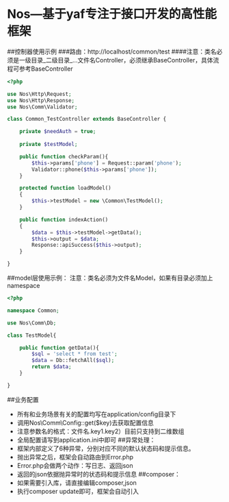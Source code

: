 # Nos—基于yaf专注于接口开发的高性能框架
##控制器使用示例
###路由：http://localhost/common/test
####注意：类名必须是一级目录_二级目录_...文件名Controller，必须继承BaseController，具体流程可参考BaseController
```php
<?php

use Nos\Http\Request;
use Nos\Http\Response;
use Nos\Comm\Validator;

class Common_TestController extends BaseController {

    private $needAuth = true;
    
    private $testModel;

    public function checkParam(){
        $this->params['phone'] = Request::param('phone');
        Validator::phone($this->params['phone']);
    }

    protected function loadModel()
    {
        $this->testModel = new \Common\TestModel();
    }

    public function indexAction()
    {
        $data = $this->testModel->getData();
        $this->output = $data;
        Response::apiSuccess($this->output);
    }

}
```
##model层使用示例：
注意：类名必须为文件名Model，如果有目录必须加上namespace
```php
<?php

namespace Common;

use Nos\Comm\Db;

class TestModel{

    public function getData(){
        $sql = 'select * from test';
        $data = Db::fetchAll($sql);
        return $data;
    }

}
```
##业务配置
 - 所有和业务场景有关的配置均写在application/config目录下
 - 调用Nos\Comm\Config::get($key)去获取配置信息
 - 注意参数名的格式：文件名.key1.key2）目前只支持到二维数组
 - 全局配置请写到application.ini中即可
##异常处理：
 - 框架内部定义了6种异常，分别对应不同的默认状态码和提示信息。
 - 抛出异常之后，框架会自动路由到Error.php
 - Error.php会做两个动作：写日志、返回json
 - 返回的json依据抛异常时的状态码和提示信息
##composer：
 - 如果需要引入库，请直接编辑composer,json
 - 执行composer update即可，框架会自动引入